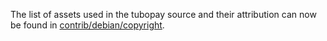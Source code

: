 The list of assets used in the tubopay source and their attribution can now be found in [contrib/debian/copyright](../contrib/debian/copyright).
